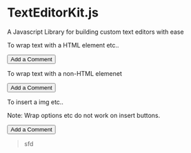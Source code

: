 # TextEditorKit.js
A Javascript Library for building custom text editors with ease

To wrap text with a HTML element etc..


<button class="test" id="btn" value="h1" wrap="True" type="button">Add a Comment</button>


To wrap text with a non-HTML elemenet 

 <button class="test" id="btn" value=":yum: " wrap="True" htmltags="false" type="button">Add a Comment</button>



To insert a img etc..


Note: Wrap options etc do not work on insert buttons. 

   <button class="test" id="btn" value=":yum: " insert="true" wrap="True" type="button">Add a Comment</button> 
   
   
   > sfd
